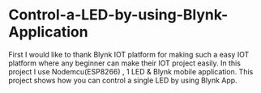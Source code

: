 # Control-a-LED-by-using-Blynk-Application
First I would like to thank Blynk IOT platform for making such a easy IOT platform where any beginner can make their IOT project easily. In this project I use Nodemcu(ESP8266) , 1 LED &amp; Blynk mobile application. This project shows how you can control a single LED by using Blynk App.
